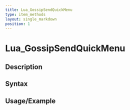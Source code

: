 ```yaml
---
title: Lua_GossipSendQuickMenu
type: item_methods
layout: single_markdown
position: 1
---
```


# Lua_GossipSendQuickMenu

## Description

## Syntax

## Usage/Example


